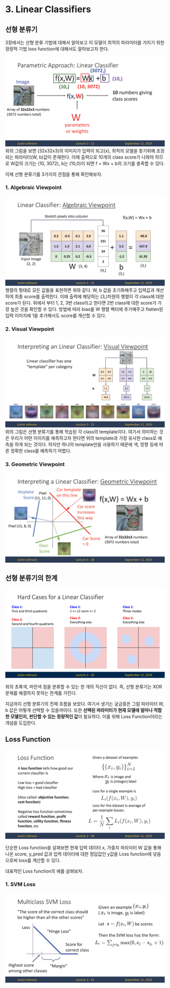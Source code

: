 # 3. Linear Classifiers

## 선형 분류기

3장에서는 선형 분류 기법에 대해서 알아보고 이 모델이 최적의 파라미터를 가지기 위한 정량적 기법 loss function에 대해서도 알아보고자 한다.

![12](./img/498_FA2019_lecture031024_12.jpg)
위의 그림을 보면 (32x32x3)의 이미지가 입력이 되고(x), 최적의 모델을 찾기위해 조정되는 파라미터(W, b)값이 존재한다. 이때 출력으로 10개의 class score가 나와야 하므로 W값의 크기는 (10, 3072), b는 (10,0)이 되면 f = Wx + b의 크기를 충족할 수 있다.

이제 선형 분류기를 3가지의 관점을 통해 확인해보자.

### 1. Algebraic Viewpoint

![15](./img/498_FA2019_lecture031024_15.jpg)
행렬의 형태로 모든 값들을 표현하면 위와 같다. W, b 값을 초기화해주고 입력값과 계산하여 최종 score를 출력한다. 이때 출력에 해당하는 (3,)차원의 행렬이 각 class에 대한 score가 된다. 위에서 부터 1, 2, 3번 class라고 한다면 2번 class에 대한 score가 가장 높은 것을 확인할 수 있다. 방법에 따라 bias를 W 행렬 벡터에 추가해주고 flatten된 입력 이미지에 1을 추가해서도 score를 계산할 수 있다.


### 2. Visual Viewpoint
![23](./img/498_FA2019_lecture031024_23.jpg)
위의 그림은 선형 분류기를 통해 학습된 각 class의 template이다. 여기서 의미하는 것은 우리가 어떤 이미지를 예측하고자 한다면 위의 template과 가장 유사한 class로 예측을 하게 되는 것이다. 하지만 하나의 template만을 사용하기 때문에 색, 방향 등에 따른 정확한 class를 예측하기 어렵다.

### 3. Geometric Viewpoint
![28](./img/498_FA2019_lecture031024_28.jpg)

## 선형 분류기의 한계
![30](./img/498_FA2019_lecture031024_30.jpg)


위의 초록색, 파란색 점을 분류할 수 있는 한 개의 직선이 없다. 즉, 선형 분류기는 XOR 문제를 해결하지 못하는 한계를 가진다.

지금까지 선형 분류기의 전체 흐름을 보았다. 여기서 생기는 궁금증은 그럼 파라미터 W, b 값은 어떻게 선택할 수 있을까이다.
또한 **선택된 파라미터가 현재 모델에 얼마나 적합한 모델인지, 판단할 수 있는 정량적인 값**이 필요하다. 이를 위해 Loss Function이라는 개념을 도입한다.

## Loss Function

![39](./img/498_FA2019_lecture031024_39.jpg)

단순한 Loss function을 살펴보면 현재 입력 데이터 x, 가중치 파라미터 W 값을 통해 나온 score, y_pred 값과 입력 데이터에 대한 정답값인 y값을 Loss function에 넣음으로써 loss를 계산할 수 있다. 

대표적인 Loss function의 예를 살펴보자.

### 1. SVM Loss

![43](./img/498_FA2019_lecture031024_43.jpg)

